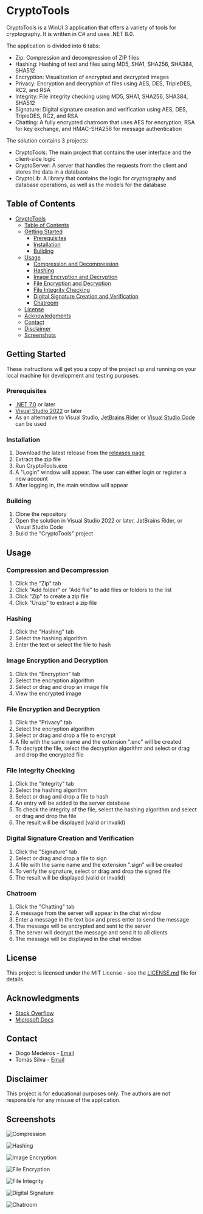 # CryptoTools

CryptoTools is a WinUI 3 application that offers a variety of tools for cryptography. It is written in C# and uses .NET 8.0.

The application is divided into 6 tabs:

- Zip: Compression and decompression of ZIP files
- Hashing: Hashing of text and files using MD5, SHA1, SHA256, SHA384, SHA512
- Encryption: Visualization of encrypted and decrypted images
- Privacy: Encryption and decryption of files using AES, DES, TripleDES, RC2, and RSA
- Integrity: File integrity checking using MD5, SHA1, SHA256, SHA384, SHA512
- Signature: Digital signature creation and verification using AES, DES, TripleDES, RC2, and RSA
- Chatting: A fully encrypted chatroom that uses AES for encryption, RSA for key exchange, and HMAC-SHA256 for message authentication

The solution contains 3 projects:

- CryptoTools: The main project that contains the user interface and the client-side logic
- CryptoServer: A server that handles the requests from the client and stores the data in a database
- CryptoLib: A library that contains the logic for cryptography and database operations, as well as the models for the database

## Table of Contents

- [CryptoTools](#cryptotools)
  - [Table of Contents](#table-of-contents)
  - [Getting Started](#getting-started)
    - [Prerequisites](#prerequisites)
    - [Installation](#installation)
    - [Building](#building)
  - [Usage](#usage)
    - [Compression and Decompression](#compression-and-decompression)
    - [Hashing](#hashing)
    - [Image Encryption and Decryption](#image-encryption-and-decryption)
    - [File Encryption and Decryption](#file-encryption-and-decryption)
    - [File Integrity Checking](#file-integrity-checking)
    - [Digital Signature Creation and Verification](#digital-signature-creation-and-verification)
    - [Chatroom](#chatroom)
  - [License](#license)
  - [Acknowledgments](#acknowledgments)
  - [Contact](#contact)
  - [Disclaimer](#disclaimer)
  - [Screenshots](#screenshots)

## Getting Started

These instructions will get you a copy of the project up and running on your local machine for development and testing purposes.

### Prerequisites

- [.NET 7.0](https://dotnet.microsoft.com/download/dotnet/7.0) or later
- [Visual Studio 2022](https://visualstudio.microsoft.com/vs/) or later
- As an alternative to Visual Studio, [JetBrains Rider](https://www.jetbrains.com/rider/) or [Visual Studio Code](https://code.visualstudio.com/) can be used

### Installation

1. Download the latest release from the [releases page]()
2. Extract the zip file
3. Run CryptoTools.exe
4. A "Login" window will appear. The user can either login or register a new account
5. After logging in, the main window will appear

### Building

1. Clone the repository
2. Open the solution in Visual Studio 2022 or later, JetBrains Rider, or Visual Studio Code
3. Build the "CryptoTools" project

## Usage

### Compression and Decompression

1. Click the "Zip" tab
2. Click "Add folder" or "Add file" to add files or folders to the list
3. Click "Zip" to create a zip file
4. Click "Unzip" to extract a zip file

### Hashing

1. Click the "Hashing" tab
2. Select the hashing algorithm
3. Enter the text or select the file to hash

### Image Encryption and Decryption

1. Click the "Encryption" tab
2. Select the encryption algorithm
3. Select or drag and drop an image file
4. View the encrypted image

### File Encryption and Decryption

1. Click the "Privacy" tab
2. Select the encryption algorithm
3. Select or drag and drop a file to encrypt
4. A file with the same name and the extension ".enc" will be created
5. To decrypt the file, select the decryption algorithm and select or drag and drop the encrypted file

### File Integrity Checking

1. Click the "Integrity" tab
2. Select the hashing algorithm
3. Select or drag and drop a file to hash
4. An entry will be added to the server database
5. To check the integrity of the file, select the hashing algorithm and select or drag and drop the file
6. The result will be displayed (valid or invalid)

### Digital Signature Creation and Verification

1. Click the "Signature" tab
2. Select or drag and drop a file to sign
3. A file with the same name and the extension ".sign" will be created
4. To verify the signature, select or drag and drop the signed file
5. The result will be displayed (valid or invalid)

### Chatroom

1. Click the "Chatting" tab
2. A message from the server will appear in the chat window
3. Enter a message in the text box and press enter to send the message
4. The message will be encrypted and sent to the server
5. The server will decrypt the message and send it to all clients
6. The message will be displayed in the chat window

## License

This project is licensed under the MIT License - see the [LICENSE.md](LICENSE) file for details.

## Acknowledgments

- [Stack Overflow](https://stackoverflow.com/)
- [Microsoft Docs](https://docs.microsoft.com/en-us/)

## Contact

- Diogo Medeiros - [Email](mailto:diogo_medeiros@sapo.pt)
- Tomás Silva - [Email](mailto:tomascsilvapro@gmail.com)

## Disclaimer

This project is for educational purposes only. The authors are not responsible for any misuse of the application.

## Screenshots

![Compression](images/compression.png)

![Hashing](images/hashing.png)

![Image Encryption](images/image_encryption.png)

![File Encryption](images/file_encryption.png)

![File Integrity](images/file_integrity.png)

![Digital Signature](images/digital_signature.png)

![Chatroom](images/chatroom.png)
